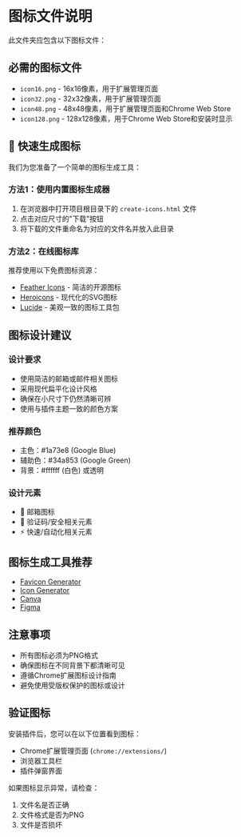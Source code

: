# 图标文件说明

此文件夹应包含以下图标文件：

## 必需的图标文件

- `icon16.png` - 16x16像素，用于扩展管理页面
- `icon32.png` - 32x32像素，用于扩展管理页面
- `icon48.png` - 48x48像素，用于扩展管理页面和Chrome Web Store
- `icon128.png` - 128x128像素，用于Chrome Web Store和安装时显示

## 🚀 快速生成图标

我们为您准备了一个简单的图标生成工具：

### 方法1：使用内置图标生成器
1. 在浏览器中打开项目根目录下的 `create-icons.html` 文件
2. 点击对应尺寸的"下载"按钮
3. 将下载的文件重命名为对应的文件名并放入此目录

### 方法2：在线图标库
推荐使用以下免费图标资源：
- [Feather Icons](https://feathericons.com/) - 简洁的开源图标
- [Heroicons](https://heroicons.com/) - 现代化的SVG图标
- [Lucide](https://lucide.dev/) - 美观一致的图标工具包

## 图标设计建议

### 设计要求
- 使用简洁的邮箱或邮件相关图标
- 采用现代扁平化设计风格
- 确保在小尺寸下仍然清晰可辨
- 使用与插件主题一致的颜色方案

### 推荐颜色
- 主色：#1a73e8 (Google Blue)
- 辅助色：#34a853 (Google Green)
- 背景：#ffffff (白色) 或透明

### 设计元素
- 📧 邮箱图标
- 🔐 验证码/安全相关元素
- ⚡ 快速/自动化相关元素

## 图标生成工具推荐

- [Favicon Generator](https://favicon.io/)
- [Icon Generator](https://icon-generator.net/)
- [Canva](https://www.canva.com/)
- [Figma](https://www.figma.com/)

## 注意事项

- 所有图标必须为PNG格式
- 确保图标在不同背景下都清晰可见
- 遵循Chrome扩展图标设计指南
- 避免使用受版权保护的图标或设计

## 验证图标

安装插件后，您可以在以下位置看到图标：
- Chrome扩展管理页面 (`chrome://extensions/`)
- 浏览器工具栏
- 插件弹窗界面

如果图标显示异常，请检查：
1. 文件名是否正确
2. 文件格式是否为PNG
3. 文件是否损坏
